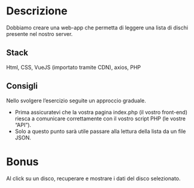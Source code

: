 # Descrizione
Dobbiamo creare una web-app che permetta di leggere una lista di dischi presente nel nostro server.
## Stack
Html, CSS, VueJS (importato tramite CDN), axios, PHP
## Consigli
Nello svolgere l’esercizio seguite un approccio graduale.
- Prima assicuratevi che la vostra pagina index.php (il vostro front-end) riesca a comunicare correttamente con il vostro script PHP (le vostre “API”).
- Solo a questo punto sarà utile passare alla lettura della lista da un file JSON.

# Bonus
Al click su un disco, recuperare e mostrare i dati del disco selezionato.
